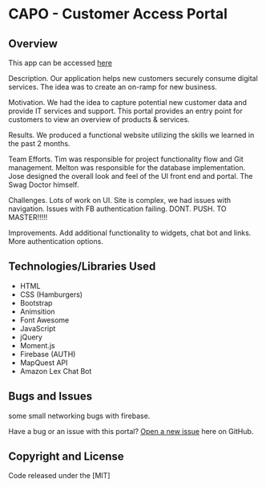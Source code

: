# CAPO - Customer Access Portal
## Overview

This app can be accessed [here](https://projectcapo.github.io/portal/)

Description. 
Our application helps new customers securely consume digital services. The idea was to create an on-ramp for new business.

Motivation. 
We had the idea to capture potential new customer data and provide IT services and support. This portal provides an entry point for customers to view an overview of products & services.

Results. 
We produced a functional website utilizing the skills we learned in the past 2 months.

Team Efforts. 
Tim was responsible for project functionality flow and Git management. Melton was responsible for the database implementation. Jose designed the overall look and feel of the UI front end and portal. The Swag Doctor himself.

Challenges. 
Lots of work on UI. Site is complex, we had issues with navigation. Issues with FB authentication failing.
DONT. PUSH. TO MASTER!!!!!

Improvements. 
Add additional functionality to widgets, chat bot and links. More authentication options. 

## Technologies/Libraries Used
* HTML
* CSS (Hamburgers)
* Bootstrap
* Animsition
* Font Awesome
* JavaScript
* jQuery
* Moment.js
* Firebase (AUTH)
* MapQuest API
* Amazon Lex Chat Bot

## Bugs and Issues

some small networking bugs with firebase. 

Have a bug or an issue with this portal? [Open a new issue](https://github.com/projectcapo/portal/issues) here on GitHub.

## Copyright and License

Code released under the [MIT]
